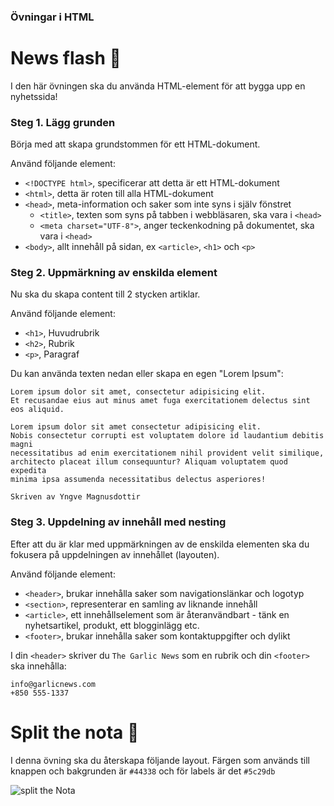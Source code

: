 ### Övningar i HTML

# News flash :newspaper:
I den här övningen ska du använda HTML-element för att bygga upp en nyhetssida!

### Steg 1. Lägg grunden
Börja med att skapa grundstommen för ett HTML-dokument.

Använd följande element:

* ```<!DOCTYPE html>```, specificerar att detta är ett HTML-dokument
* ```<html>```, detta är roten till alla HTML-dokument
* ```<head>```, meta-information och saker som inte syns i själv fönstret
    * ```<title>```, texten som syns på tabben i webbläsaren, ska vara i ```<head>```
    * ```<meta charset="UTF-8">```, anger teckenkodning på dokumentet, ska vara i ```<head>``` 
* ```<body>```, allt innehåll på sidan, ex ```<article>```, ```<h1>``` och ```<p>```

### Steg 2. Uppmärkning av enskilda element
Nu ska du skapa content till 2 stycken artiklar. 

Använd följande element:

* ```<h1>```, Huvudrubrik
* ```<h2>```, Rubrik
* ```<p>```, Paragraf

Du kan använda texten nedan eller skapa en egen "Lorem Ipsum": 

```
Lorem ipsum dolor sit amet, consectetur adipisicing elit. 
Et recusandae eius aut minus amet fuga exercitationem delectus sint eos aliquid.

Lorem ipsum dolor sit amet consectetur adipisicing elit. 
Nobis consectetur corrupti est voluptatem dolore id laudantium debitis magni 
necessitatibus ad enim exercitationem nihil provident velit similique, 
architecto placeat illum consequuntur? Aliquam voluptatem quod expedita 
minima ipsa assumenda necessitatibus delectus asperiores!

Skriven av Yngve Magnusdottir
```

### Steg 3. Uppdelning av innehåll med nesting
Efter att du är klar med uppmärkningen av de enskilda elementen ska du fokusera på uppdelningen av innehållet (layouten). 

Använd följande element:

* ```<header>```, brukar innehålla saker som navigationslänkar och logotyp 
* ```<section>```, representerar en samling av liknande innehåll
* ```<article>```, ett innehållselement som är återanvändbart - tänk en nyhetsartikel, produkt, ett blogginlägg etc.
* ```<footer>```, brukar innehålla saker som kontaktuppgifter och dylikt

I din ```<header>``` skriver du ```The Garlic News``` som en rubrik
och din ```<footer>``` ska innehålla:
```
info@garlicnews.com
+850 555-1337
```

# Split the nota :rice:

I denna övning ska du återskapa följande layout. Färgen som används till knappen och bakgrunden är `#44338` och för labels är det `#5c29db`

![split the Nota](https://user-images.githubusercontent.com/54267140/108719099-75757500-751f-11eb-8c3b-f80a1dca7956.png)

